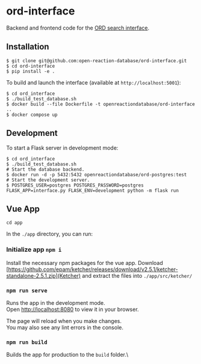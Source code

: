 # ord-interface

Backend and frontend code for the [ORD search interface](https://client.open-reaction-database.org/).

## Installation

```shell
$ git clone git@github.com:open-reaction-database/ord-interface.git
$ cd ord-interface
$ pip install -e .
```

To build and launch the interface (available at `http://localhost:5001`):

```shell
$ cd ord_interface
$ ./build_test_database.sh
$ docker build --file Dockerfile -t openreactiondatabase/ord-interface ..
$ docker compose up
```

## Development

To start a Flask server in development mode:

```shell
$ cd ord_interface
$ ./build_test_database.sh
# Start the database backend.
$ docker run -d -p 5432:5432 openreactiondatabase/ord-postgres:test
# Start the development server.
$ POSTGRES_USER=postgres POSTGRES_PASSWORD=postgres FLASK_APP=interface.py FLASK_ENV=development python -m flask run
```

## Vue App

```shell
cd app
```
In the `./app` directory, you can run:

### Initialize app `npm i`

Install the necessary npm packages for the vue app.
Download [https://github.com/epam/ketcher/releases/download/v2.5.1/ketcher-standalone-2.5.1.zip](Ketcher) and extract the files into `./app/src/ketcher/`

### `npm run serve`

Runs the app in the development mode.\
Open [http://localhost:8080](http://localhost:8080) to view it in your browser.

The page will reload when you make changes.\
You may also see any lint errors in the console.

### `npm run build`

Builds the app for production to the `build` folder.\